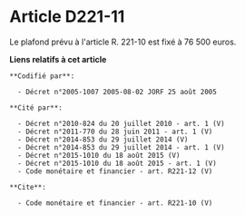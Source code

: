 # Article D221-11

Le plafond prévu à l'article R. 221-10 est fixé à 76 500 euros.

**Liens relatifs à cet article**

	**Codifié par**:

	  - Décret n°2005-1007 2005-08-02 JORF 25 août 2005

	**Cité par**:

	  - Décret n°2010-824 du 20 juillet 2010 - art. 1 (V)
	  - Décret n°2011-770 du 28 juin 2011 - art. 1 (V)
	  - Décret n°2014-853 du 29 juillet 2014 (V)
	  - Décret n°2014-853 du 29 juillet 2014 - art. 1 (V)
	  - Décret n°2015-1010 du 18 août 2015 (V)
	  - Décret n°2015-1010 du 18 août 2015 - art. 1 (V)
	  - Code monétaire et financier - art. R221-12 (V)

	**Cite**:

	  - Code monétaire et financier - art. R221-10 (V)
